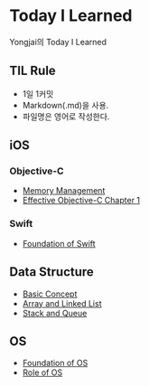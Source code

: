 # Today I Learned
Yongjai의 Today I Learned

## TIL Rule
* 1일 1커밋
* Markdown(.md)을 사용.
* 파일명은 영어로 작성한다.

## iOS
### Objective-C
* [Memory Management](https://github.com/Yongjai/TIL/blob/master/iOS/Objective-C/MemoryManagement.md/)
* [Effective Objective-C Chapter 1](https://github.com/Yongjai/TIL/blob/master/iOS/Objective-C/Effective_Chapter1.md/)

### Swift
* [Foundation of Swift](https://github.com/Yongjai/TIL/blob/master/iOS/Swift/FoundationOfSwift.md/) 

## Data Structure
* [Basic Concept](https://github.com/Yongjai/TIL/blob/master/DataStructure/BasicConcept.md/) 
* [Array and Linked List](https://github.com/Yongjai/TIL/blob/master/DataStructure/ArrayAndLinkedList.md/) 
* [Stack and Queue](https://github.com/Yongjai/TIL/blob/master/DataStructure/StackAndQueue.md/) 

## OS
* [Foundation of OS](https://github.com/Yongjai/TIL/blob/master/OS/FoundationOfOS.md/) 
* [Role of OS](https://github.com/Yongjai/TIL/blob/master/OS/RoleOfOS.md/) 